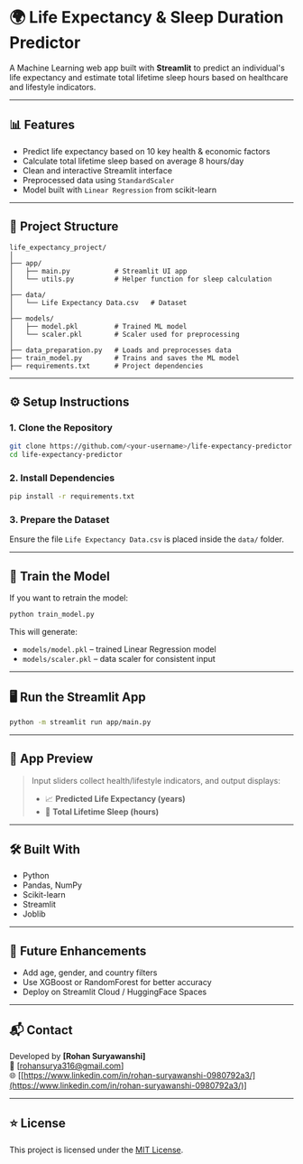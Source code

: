 # 🌍 Life Expectancy & Sleep Duration Predictor

A Machine Learning web app built with **Streamlit** to predict an individual's life expectancy and estimate total lifetime sleep hours based on healthcare and lifestyle indicators.

---

## 📊 Features

- Predict life expectancy based on 10 key health & economic factors
- Calculate total lifetime sleep based on average 8 hours/day
- Clean and interactive Streamlit interface
- Preprocessed data using `StandardScaler`
- Model built with `Linear Regression` from scikit-learn

---

## 📁 Project Structure

```
life_expectancy_project/
│
├── app/
│   ├── main.py           # Streamlit UI app
│   └── utils.py          # Helper function for sleep calculation
│
├── data/
│   └── Life Expectancy Data.csv   # Dataset
│
├── models/
│   ├── model.pkl         # Trained ML model
│   └── scaler.pkl        # Scaler used for preprocessing
│
├── data_preparation.py   # Loads and preprocesses data
├── train_model.py        # Trains and saves the ML model
├── requirements.txt      # Project dependencies
```

---

## ⚙️ Setup Instructions

### 1. Clone the Repository

```bash
git clone https://github.com/<your-username>/life-expectancy-predictor.git
cd life-expectancy-predictor
```

### 2. Install Dependencies

```bash
pip install -r requirements.txt
```

### 3. Prepare the Dataset

Ensure the file `Life Expectancy Data.csv` is placed inside the `data/` folder.

---

## 🚀 Train the Model

If you want to retrain the model:

```bash
python train_model.py
```

This will generate:

- `models/model.pkl` – trained Linear Regression model
- `models/scaler.pkl` – data scaler for consistent input

---

## 🖥️ Run the Streamlit App

```bash
python -m streamlit run app/main.py
```

---

## 📸 App Preview

> Input sliders collect health/lifestyle indicators, and output displays:
>
> - 📈 **Predicted Life Expectancy (years)**
> - 🛌 **Total Lifetime Sleep (hours)**

---

## 🛠️ Built With

- Python
- Pandas, NumPy
- Scikit-learn
- Streamlit
- Joblib

---

## 📌 Future Enhancements

- Add age, gender, and country filters
- Use XGBoost or RandomForest for better accuracy
- Deploy on Streamlit Cloud / HuggingFace Spaces

---

## 📬 Contact

Developed by **[Rohan Suryawanshi]**\
📧 [[rohansurya316@gmail.com](mailto\:rohansurya316@gmail.com)]\
🌐 [[https://www.linkedin.com/in/rohan-suryawanshi-0980792a3/](https://www.linkedin.com/in/rohan-suryawanshi-0980792a3/)]

---

## ⭐ License

This project is licensed under the [MIT License](LICENSE).

